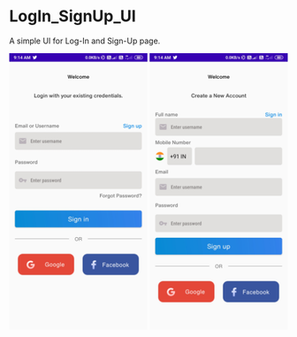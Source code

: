 # LogIn_SignUp_UI
A simple UI for Log-In and Sign-Up page.

<img src="login.jpg" width="250" height="500">    <img src="signup.jpg" width="250" height="500">
